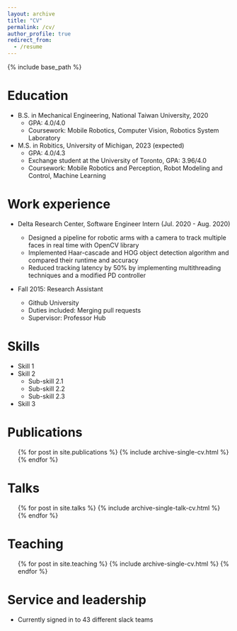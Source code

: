 ```yaml
---
layout: archive
title: "CV"
permalink: /cv/
author_profile: true
redirect_from:
  - /resume
---
```


{% include base_path %}

Education
======
* B.S. in Mechanical Engineering, National Taiwan University, 2020
  * GPA: 4.0/4.0
  * Coursework: Mobile Robotics, Computer Vision, Robotics System Laboratory
* M.S. in Robitics, University of Michigan, 2023 (expected)
  * GPA: 4.0/4.3
  * Exchange student at the University of Toronto, GPA: 3.96/4.0
  * Coursework: Mobile Robotics and Perception, Robot Modeling and Control, Machine Learning

Work experience
======
* Delta Research Center, Software Engineer Intern (Jul. 2020 - Aug. 2020)
  * Designed a pipeline for robotic arms with a camera to track multiple faces in real time with OpenCV library
  * Implemented Haar-cascade and HOG object detection algorithm and compared their runtime and accuracy
  * Reduced tracking latency by 50% by implementing multithreading techniques and a modified PD controller

* Fall 2015: Research Assistant
  * Github University
  * Duties included: Merging pull requests
  * Supervisor: Professor Hub
  
Skills
======
* Skill 1
* Skill 2
  * Sub-skill 2.1
  * Sub-skill 2.2
  * Sub-skill 2.3
* Skill 3

Publications
======
  <ul>{% for post in site.publications %}
    {% include archive-single-cv.html %}
  {% endfor %}</ul>
  
Talks
======
  <ul>{% for post in site.talks %}
    {% include archive-single-talk-cv.html %}
  {% endfor %}</ul>
  
Teaching
======
  <ul>{% for post in site.teaching %}
    {% include archive-single-cv.html %}
  {% endfor %}</ul>
  
Service and leadership
======
* Currently signed in to 43 different slack teams
